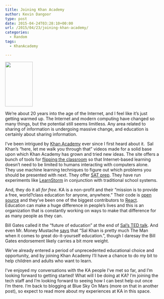 ```yaml
---
title: Joining Khan Academy
author: Kevin Dangoor
type: post
date: 2015-04-24T03:28:10+00:00
url: /2015/04/23/joining-khan-academy/
categories:
  - Random
tags:
  - KhanAcademy

---
```

[<img class=" aligncenter" src="https://www.khanacademy.org/images/khan-logo-vertical-transparent.png" alt="" width="90" height="146" />][1]

We&#8217;re about 20 years into the age of the Internet, and I feel like it&#8217;s just getting warmed up. The Internet and modern computing have changed so many things, but the potential still seems limitless. Any area related to sharing of information is undergoing massive change, and education is certainly about sharing information.

I&#8217;ve been intrigued by [Khan Academy][2] ever since I first heard about it.  Sal Khan&#8217;s &#8220;here, let me walk you through that&#8221; videos made for a solid base upon which Khan Academy has grown and tried new ideas. The site offers a bunch of tools for [flipping the classroom][3] so that Internet-based learning doesn&#8217;t need to be limited to humans interacting with computers alone. They use machine learning techniques to figure out which problems you should be presented with next. They offer [SAT prep][4]. They have run experiments like [LearnStorm][5] in conjunction with traditional school systems.

And, they do it all _for free_. KA is a non-profit and their &#8220;mission is to provide a free, world?class education for anyone, anywhere.&#8221; Their code is [open source][6] and they&#8217;ve been one of the biggest contributors to [React][7]. Education can make a huge difference in people&#8217;s lives and this is an organization that is constantly working on ways to make that difference for as many people as they can.

Bill Gates called it the &#8220;future of education&#8221; at the end of [Sal&#8217;s TED talk][8]. And even Mr. Money Mustache [says][9] that &#8220;Sal Khan is pretty much The Man when it comes to great do-it-yourself education.&#8221;, though I daresay the Bill Gates endorsement likely carries a bit more weight.

We&#8217;ve already entered a period of unprecedented educational choice and opportunity, and by joining Khan Academy I&#8217;ll have a chance to do my bit to help children and adults who want to learn.

I&#8217;ve enjoyed my conversations with the KA people I&#8217;ve met so far, and I&#8217;m looking forward to getting started! What will I be doing at KA? I&#8217;m joining the tech staff and I&#8217;m looking forward to seeing how I can best help out once I&#8217;m there. I&#8217;m back to blogging at Blue Sky On Mars (more on that in another post), so expect to read more about my experiences at KA in this space.

 [1]: http://khanacademy.org
 [2]: https://www.khanacademy.org/
 [3]: https://en.wikipedia.org/wiki/Flipped_classroom
 [4]: https://www.khanacademy.org/test-prep/sat
 [5]: https://www.khanacademy.org/learnstorm
 [6]: https://github.com/khan
 [7]: https://facebook.github.io/react/
 [8]: http://www.ted.com/talks/salman_khan_let_s_use_video_to_reinvent_education
 [9]: http://www.mrmoneymustache.com/2015/02/16/if-i-ran-the-school-things-would-be-different/